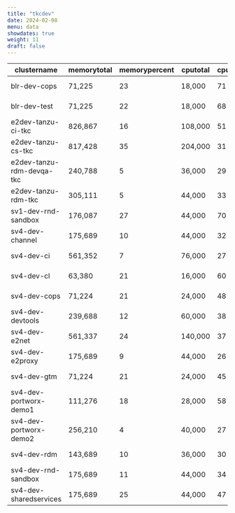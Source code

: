 ```yaml
---
title: "tkcdev"
date: 2024-02-08
menu: data
showdates: true
weight: 11
draft: false
---
```

<!--more-->
| clustername               | memorytotal | memorypercent | cputotal | cpupercent | nodecount | health  | message            |
| ------------------------- | ----------- | ------------- | -------- | ---------- | --------- | ------- | ------------------ |
| blr-dev-cops              |      71,225 |            23 |   18,000 |         71 |         6 | HEALTHY | Cluster is healthy |
| blr-dev-test              |      71,225 |            22 |   18,000 |         68 |         6 | HEALTHY | Cluster is healthy |
| e2dev-tanzu-ci-tkc        |     826,867 |            16 |  108,000 |         51 |         9 | HEALTHY | Cluster is healthy |
| e2dev-tanzu-cs-tkc        |     817,428 |            35 |  204,000 |         31 |        27 | HEALTHY | Cluster is healthy |
| e2dev-tanzu-rdm-devqa-tkc |     240,788 |             5 |   36,000 |         29 |         6 | HEALTHY | Cluster is healthy |
| e2dev-tanzu-rdm-tkc       |     305,111 |             5 |   44,000 |         33 |         7 | HEALTHY | Cluster is healthy |
| sv1-dev-rnd-sandbox       |     176,087 |            27 |   44,000 |         70 |         7 | HEALTHY | Cluster is healthy |
| sv4-dev-channel           |     175,689 |            10 |   44,000 |         32 |         7 | HEALTHY | Cluster is healthy |
| sv4-dev-ci                |     561,352 |             7 |   76,000 |         27 |        11 | HEALTHY | Cluster is healthy |
| sv4-dev-cl                |      63,380 |            21 |   16,000 |         60 |         5 | HEALTHY | Cluster is healthy |
| sv4-dev-cops              |      71,224 |            21 |   24,000 |         48 |         6 | HEALTHY | Cluster is healthy |
| sv4-dev-devtools          |     239,688 |            12 |   60,000 |         38 |         9 | HEALTHY | Cluster is healthy |
| sv4-dev-e2net             |     561,337 |            24 |  140,000 |         37 |        11 | HEALTHY | Cluster is healthy |
| sv4-dev-e2proxy           |     175,689 |             9 |   44,000 |         26 |         7 | HEALTHY | Cluster is healthy |
| sv4-dev-gtm               |      71,224 |            21 |   24,000 |         45 |         6 | HEALTHY | Cluster is healthy |
| sv4-dev-portworx-demo1    |     111,276 |            18 |   28,000 |         58 |         7 | HEALTHY | Cluster is healthy |
| sv4-dev-portworx-demo2    |     256,210 |             4 |   40,000 |         27 |         7 | HEALTHY | Cluster is healthy |
| sv4-dev-rdm               |     143,689 |            10 |   36,000 |         30 |         6 | HEALTHY | Cluster is healthy |
| sv4-dev-rnd-sandbox       |     175,689 |            11 |   44,000 |         34 |         7 | HEALTHY | Cluster is healthy |
| sv4-dev-sharedservices    |     175,689 |            25 |   44,000 |         47 |         7 | HEALTHY | Cluster is healthy |
